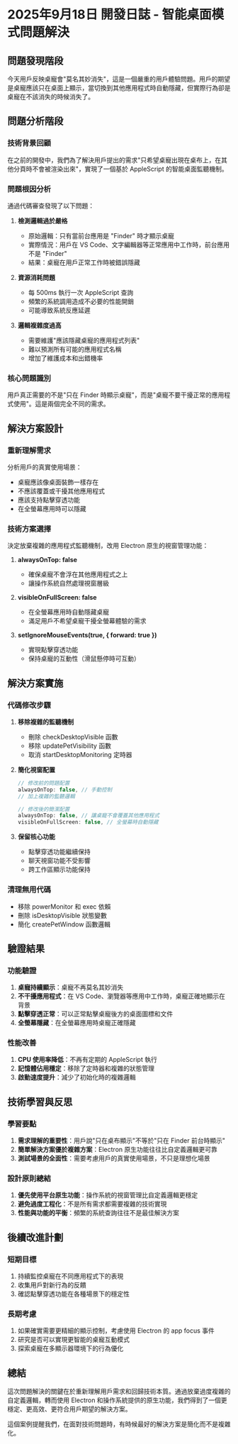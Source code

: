# 2025年9月18日 開發日誌 - 智能桌面模式問題解決

## 問題發現階段

今天用戶反映桌寵會"莫名其妙消失"，這是一個嚴重的用戶體驗問題。用戶的期望是桌寵應該只在桌面上顯示，當切換到其他應用程式時自動隱藏，但實際行為卻是桌寵在不該消失的時候消失了。

## 問題分析階段

### 技術背景回顧
在之前的開發中，我們為了解決用戶提出的需求"只希望桌寵出現在桌布上，在其他分頁時不會被渲染出來"，實現了一個基於 AppleScript 的智能桌面監聽機制。

### 問題根因分析
通過代碼審查發現了以下問題：

1. **檢測邏輯過於嚴格**
   - 原始邏輯：只有當前台應用是 "Finder" 時才顯示桌寵
   - 實際情況：用戶在 VS Code、文字編輯器等正常應用中工作時，前台應用不是 "Finder"
   - 結果：桌寵在用戶正常工作時被錯誤隱藏

2. **資源消耗問題**
   - 每 500ms 執行一次 AppleScript 查詢
   - 頻繁的系統調用造成不必要的性能開銷
   - 可能導致系統反應延遲

3. **邏輯複雜度過高**
   - 需要維護"應該隱藏桌寵的應用程式列表"
   - 難以預測所有可能的應用程式名稱
   - 增加了維護成本和出錯機率

### 核心問題識別
用戶真正需要的不是"只在 Finder 時顯示桌寵"，而是"桌寵不要干擾正常的應用程式使用"。這是兩個完全不同的需求。

## 解決方案設計

### 重新理解需求
分析用戶的真實使用場景：
- 桌寵應該像桌面裝飾一樣存在
- 不應該覆蓋或干擾其他應用程式
- 應該支持點擊穿透功能
- 在全螢幕應用時可以隱藏

### 技術方案選擇
決定放棄複雜的應用程式監聽機制，改用 Electron 原生的視窗管理功能：

1. **alwaysOnTop: false**
   - 確保桌寵不會浮在其他應用程式之上
   - 讓操作系統自然處理視窗層級

2. **visibleOnFullScreen: false**
   - 在全螢幕應用時自動隱藏桌寵
   - 滿足用戶不希望桌寵干擾全螢幕體驗的需求

3. **setIgnoreMouseEvents(true, { forward: true })**
   - 實現點擊穿透功能
   - 保持桌寵的互動性（滑鼠懸停時可互動）

## 解決方案實施

### 代碼修改步驟

1. **移除複雜的監聽機制**
   - 刪除 checkDesktopVisible 函數
   - 移除 updatePetVisibility 函數
   - 取消 startDesktopMonitoring 定時器

2. **簡化視窗配置**
   ```javascript
   // 修改前的問題配置
   alwaysOnTop: false, // 手動控制
   // 加上複雜的監聽邏輯

   // 修改後的簡潔配置
   alwaysOnTop: false, // 讓桌寵不會覆蓋其他應用程式
   visibleOnFullScreen: false, // 全螢幕時自動隱藏
   ```

3. **保留核心功能**
   - 點擊穿透功能繼續保持
   - 聊天視窗功能不受影響
   - 跨工作區顯示功能保持

### 清理無用代碼
- 移除 powerMonitor 和 exec 依賴
- 刪除 isDesktopVisible 狀態變數
- 簡化 createPetWindow 函數邏輯

## 驗證結果

### 功能驗證
1. **桌寵持續顯示**：桌寵不再莫名其妙消失
2. **不干擾應用程式**：在 VS Code、瀏覽器等應用中工作時，桌寵正確地顯示在背景
3. **點擊穿透正常**：可以正常點擊桌寵後方的桌面圖標和文件
4. **全螢幕隱藏**：在全螢幕應用時桌寵正確隱藏

### 性能改善
1. **CPU 使用率降低**：不再有定期的 AppleScript 執行
2. **記憶體佔用穩定**：移除了定時器和複雜的狀態管理
3. **啟動速度提升**：減少了初始化時的複雜邏輯

## 技術學習與反思

### 學習要點
1. **需求理解的重要性**：用戶說"只在桌布顯示"不等於"只在 Finder 前台時顯示"
2. **簡單解決方案優於複雜方案**：Electron 原生功能往往比自定義邏輯更可靠
3. **測試場景的全面性**：需要考慮用戶的真實使用場景，不只是理想化場景

### 設計原則總結
1. **優先使用平台原生功能**：操作系統的視窗管理比自定義邏輯更穩定
2. **避免過度工程化**：不是所有需求都需要複雜的技術實現
3. **性能與功能的平衡**：頻繁的系統查詢往往不是最佳解決方案

## 後續改進計劃

### 短期目標
1. 持續監控桌寵在不同應用程式下的表現
2. 收集用戶對新行為的反饋
3. 確認點擊穿透功能在各種場景下的穩定性

### 長期考慮
1. 如果確實需要更精細的顯示控制，考慮使用 Electron 的 app focus 事件
2. 研究是否可以實現更智能的桌寵互動模式
3. 探索桌寵在多顯示器環境下的行為優化

## 總結

這次問題解決的關鍵在於重新理解用戶需求和回歸技術本質。通過放棄過度複雜的自定義邏輯，轉而使用 Electron 和操作系統提供的原生功能，我們得到了一個更穩定、更高效、更符合用戶期望的解決方案。

這個案例提醒我們，在面對技術問題時，有時候最好的解決方案是簡化而不是複雜化。